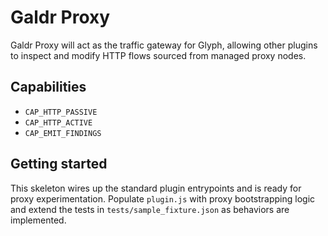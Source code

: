 # Galdr Proxy

Galdr Proxy will act as the traffic gateway for Glyph, allowing other plugins to inspect and modify HTTP flows sourced from managed proxy nodes.

## Capabilities
- `CAP_HTTP_PASSIVE`
- `CAP_HTTP_ACTIVE`
- `CAP_EMIT_FINDINGS`

## Getting started
This skeleton wires up the standard plugin entrypoints and is ready for proxy experimentation. Populate `plugin.js` with proxy bootstrapping logic and extend the tests in `tests/sample_fixture.json` as behaviors are implemented.
